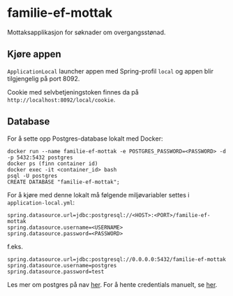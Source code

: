 # familie-ef-mottak
Mottaksapplikasjon for søknader om overgangsstønad.

## Kjøre appen
`ApplicationLocal` launcher appen med Spring-profil `local` og appen blir tilgjengelig på port 8092.

Cookie med selvbetjeningstoken finnes da på `http://localhost:8092/local/cookie`.

## Database

For å sette opp Postgres-database lokalt med Docker:
```
docker run --name familie-ef-mottak -e POSTGRES_PASSWORD=<PASSWORD> -d -p 5432:5432 postgres
docker ps (finn container id)
docker exec -it <container_id> bash
psql -U postgres
CREATE DATABASE "familie-ef-mottak";
```

For å kjøre med denne lokalt må følgende miljøvariabler settes i `application-local.yml`:
```
spring.datasource.url=jdbc:postgresql://<HOST>:<PORT>/familie-ef-mottak
spring.datasource.username=<USERNAME>
spring.datasource.password=<PASSWORD>
```
f.eks. 
```
spring.datasource.url=jdbc:postgresql://0.0.0.0:5432/familie-ef-mottak
spring.datasource.username=postgres
spring.datasource.password=test
``` 

Les mer om postgres på nav [her](https://github.com/navikt/utvikling/blob/master/PostgreSQL.md). For å hente credentials manuelt, 
se [her](https://github.com/navikt/utvikling/blob/master/Vault.md). 
